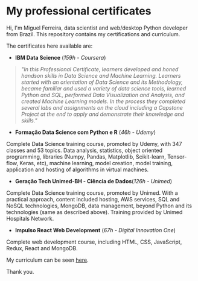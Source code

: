 # My professional certificates

Hi, I'm Miguel Ferreira, data scientist and web/desktop Python developer from Brazil. This repository contains my certifications and curriculum.

The certificates here available are:
- **IBM Data Science** (*159h - Coursera*)
  
>*"In this Professional Certificate, learners developed and honed handson skills in Data Science and Machine Learning. Learners started with an orientation of Data Science and its Methodology, became familiar and used a variety of data science tools, learned Python and SQL, performed Data Visualization and Analysis, and created Machine Learning models. In the process they completed several labs and assignments on the cloud including a Capstone Project at the end to apply and demonstrate their knowledge and skills."*

- **Formação Data Science com Python e R** (*46h - Udemy*)

Complete Data Science training course, promoted by Udemy, with 347 classes and 53 topics. Data analysis, statistics, object oriented programming, libraries (Numpy, Pandas, Matplotlib, Scikit-learn, Tensor-flow, Keras, etc), machine learning, model creation, model training, application and hosting of algorithms in virtual machines.

- **Geração Tech Unimed-BH - Ciência de Dados**(*126h - Unimed*)

Complete Data Science training course, promoted by Unimed. With a practical approach, content included hosting, AWS services, SQL and NoSQL technologies, MongoDB, data management, beyond Python and its technologies (same as described above). Training provided by Unimed Hospitals Network.

- **Impulso React Web Development** (*67h - Digital Innovation One*)

Complete web development course, including HTML, CSS, JavaScript, Redux, React and MongoDB. 

My curriculum can be seen [here](https://github.com/miguelrferreiraf/certificates/blob/459dcb8beb1528a9dfba061c99570c345f5f878d/Data_Scientist_Developer(en-original).pdf). 

Thank you.


